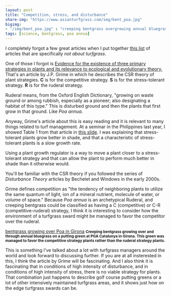 ```yaml
---
layout: post
title: "Competition, stress, and disturbance"
share-img: "https://www.asianturfgrass.com/img/bent_poa.jpg"
bigimg:
- "/img/bent_poa.jpg" : "creeping bentgrass overgrowing annual bluegrass on a putting green in Girona"
tags: [science, bentgrass, poa annua]
---
```


I completely forgot a few great articles when I put together [this list](https://www.asianturfgrass.com/2019-10-11-so-much-to-learn-about-in-this-world/) of articles that are specifically *not about turfgrass*.

One of those I forgot is [Evidence for the existence of three primary strategies in plants and its relevance to ecological and evolutionary theory.](https://www.journals.uchicago.edu/doi/10.1086/283244) That's an article by J.P. Grime in which he describes the CSR theory of plant strategies. **C** is for the competitive strategy. **S** is for the stress-tolerant strategy. **R** is for the ruderal strategy. 

Ruderal means, from the Oxford English Dictionary, "growing on waste ground or among rubbish, especially as a pioneer; also designating a habitat of this type." This is disturbed ground and then the plants that first grow in that ground. Like *Poa annua*.

Anyway, Grime's article about this is easy reading and it is relevant to many things related to turf management. At a seminar in the Philippines last year, I showed Table 1 from that article in [this slide](https://speakerdeck.com/micahwoods/what-to-expect-from-plant-growth-regulators?slide=16). I was explaining that stress-tolerant plants grow better in shade, and that a characteristic of stress-tolerant plants is a slow growth rate. 

<script async class="speakerdeck-embed" data-slide="16" data-id="da0e0ecba6c544cd92ff44a4a6e137e0" data-ratio="1.77966101694915" src="//speakerdeck.com/assets/embed.js"></script>

Using a plant growth regulator is a way to move a plant closer to a stress-tolerant strategy and that can allow the plant to perform much better in shade than it otherwise would.

You'll be familiar with the CSR theory if you followed the series of *Disturbance Theory* articles by Bechelet and Windows in the early 2000s.

Grime defines competition as "the tendency of neighboring plants to utilize the same quantum of light, ion of a mineral nutrient, molecule of water, or volume of space." Because *Poa annua* is an archetypical Ruderal, and creeping bentgrass could be classified as having a C (competitive) or C-R (competitive-ruderal) strategy, I think it is interesting to consider how the environment of a turfgrass sward might be managed to favor the competitor over the ruderal. 

[bentgrass growing over Poa in Girona](/img/bent_poa.jpg)
<small><strong>Creeping bentgrass growing over and through annual bluegrass on a putting green at PGA Catalunya in Girona. This green was managed to favor the competitive strategy plants rather than the ruderal strategy plants.</strong></small>

This is something I've talked about a lot with turfgrass managers around the world and look forward to discussing further. If you are at all insterested in this, I think the article by Grime will be fascinating. And I also think it is fascinating that in conditions of high intensity of disturbance, and in conditions of high intensity of stress, there is no viable strategy for plants. That combination just happens to describe golf course putting greens or a lot of other intensively maintained turfgrass areas, and it shows just how on the edge turfgrass swards can be.
